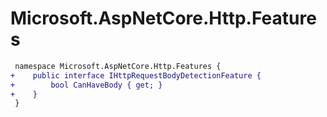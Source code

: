 # Microsoft.AspNetCore.Http.Features

``` diff
 namespace Microsoft.AspNetCore.Http.Features {
+    public interface IHttpRequestBodyDetectionFeature {
+        bool CanHaveBody { get; }
+    }
 }
```

